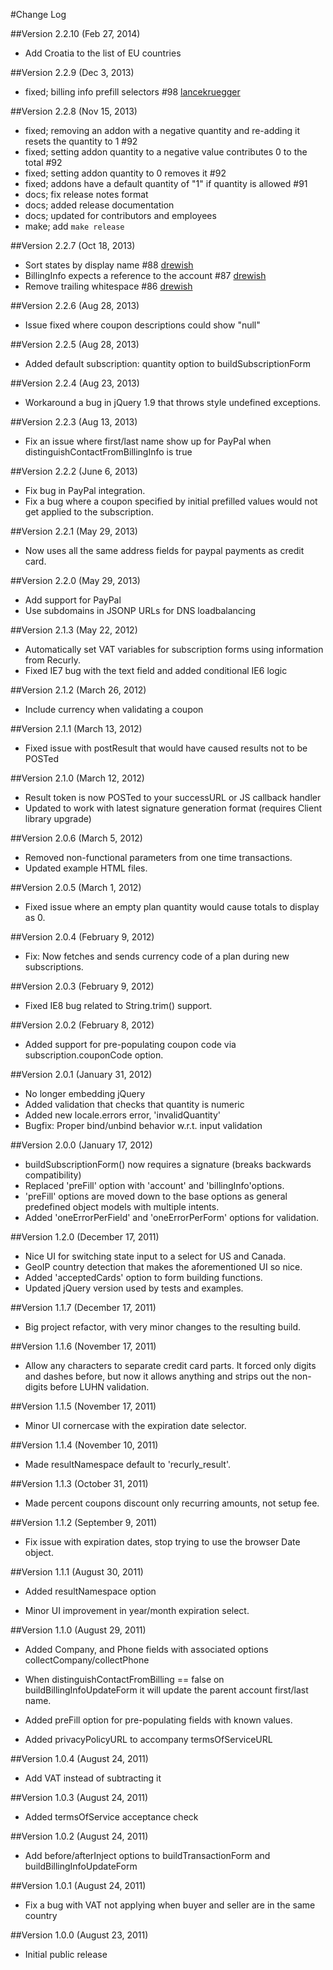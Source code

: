 #Change Log

##Version 2.2.10 (Feb 27, 2014)

- Add Croatia to the list of EU countries

##Version 2.2.9 (Dec 3, 2013)

- fixed; billing info prefill selectors #98 [lancekruegger](https://github.com/lancekruegger)

##Version 2.2.8 (Nov 15, 2013)

- fixed; removing an addon with a negative quantity and re-adding it resets the quantity to 1 #92
- fixed; setting addon quantity to a negative value contributes 0 to the total #92
- fixed; setting addon quantity to 0 removes it #92
- fixed; addons have a default quantity of "1" if quantity is allowed #91
- docs; fix release notes format
- docs; added release documentation
- docs; updated for contributors and employees
- make; add `make release`

##Version 2.2.7 (Oct 18, 2013)

- Sort states by display name #88 [drewish](https://github.com/drewish)
- BillingInfo expects a reference to the account #87 [drewish](https://github.com/drewish)
- Remove trailing whitespace #86 [drewish](https://github.com/drewish)

##Version 2.2.6 (Aug 28, 2013)
- Issue fixed where coupon descriptions could show "null"

##Version 2.2.5 (Aug 28, 2013)
- Added default subscription: quantity option to buildSubscriptionForm

##Version 2.2.4 (Aug 23, 2013)
- Workaround a bug in jQuery 1.9 that throws style undefined exceptions.

##Version 2.2.3 (Aug 13, 2013)
- Fix an issue where first/last name show up for PayPal when distinguishContactFromBillingInfo is true

##Version 2.2.2 (June 6, 2013)
- Fix bug in PayPal integration.
- Fix a bug where a coupon specified by initial prefilled values would not get applied to the subscription.

##Version 2.2.1 (May 29, 2013)
- Now uses all the same address fields for paypal payments as credit card.

##Version 2.2.0 (May 29, 2013)

- Add support for PayPal
- Use subdomains in JSONP URLs for DNS loadbalancing

##Version 2.1.3 (May 22, 2012)

- Automatically set VAT variables for subscription forms using information from Recurly.
- Fixed IE7 bug with the text field and added conditional IE6 logic

##Version 2.1.2 (March 26, 2012)

- Include currency when validating a coupon

##Version 2.1.1 (March 13, 2012)

 - Fixed issue with postResult that would have caused results not to be POSTed

##Version 2.1.0 (March 12, 2012)

 - Result token is now POSTed to your successURL or JS callback handler
 - Updated to work with latest signature generation format (requires Client library upgrade)

##Version 2.0.6 (March 5, 2012)

 - Removed non-functional parameters from one time transactions.
 - Updated example HTML files.

##Version 2.0.5 (March 1, 2012)

- Fixed issue where an empty plan quantity would cause totals to display as 0.

##Version 2.0.4 (February 9, 2012)

- Fix: Now fetches and sends currency code of a plan during new subscriptions.

##Version 2.0.3 (February 9, 2012)

- Fixed IE8 bug related to String.trim() support.

##Version 2.0.2 (February 8, 2012)

- Added support for pre-populating coupon code via subscription.couponCode option.

##Version 2.0.1 (January 31, 2012)

- No longer embedding jQuery
- Added validation that checks that quantity is numeric
- Added new locale.errors error, 'invalidQuantity'
- Bugfix: Proper bind/unbind behavior w.r.t. input validation

##Version 2.0.0 (January 17, 2012)

- buildSubscriptionForm() now requires a signature (breaks backwards compatibility)
- Replaced 'preFill' option with 'account' and 'billingInfo'options.
- 'preFill' options are moved down to the base options as general predefined object models with multiple intents.
- Added 'oneErrorPerField' and 'oneErrorPerForm' options for validation.

##Version 1.2.0 (December 17, 2011)

- Nice UI for switching state input to a select for US and Canada.
- GeoIP country detection that makes the aforementioned UI so nice.
- Added 'acceptedCards' option to form building functions.
- Updated jQuery version used by tests and examples.

##Version 1.1.7 (December 17, 2011)

- Big project refactor, with very minor changes to the resulting build.

##Version 1.1.6 (November 17, 2011)

- Allow any characters to separate credit card parts.
  It forced only digits and dashes before, but
  now it allows anything and strips out the non-digits
  before LUHN validation.

##Version 1.1.5 (November 17, 2011)

- Minor UI cornercase with the expiration date selector.

##Version 1.1.4 (November 10, 2011)

- Made resultNamespace default to 'recurly_result'.

##Version 1.1.3 (October 31, 2011)

- Made percent coupons discount only recurring amounts, not setup fee.

##Version 1.1.2 (September 9, 2011)

- Fix issue with expiration dates, stop trying to use the browser Date object.

##Version 1.1.1 (August 30, 2011)

- Added resultNamespace option

- Minor UI improvement in year/month expiration select.

##Version 1.1.0 (August 29, 2011)

- Added Company, and Phone fields
  with associated options collectCompany/collectPhone

- When distinguishContactFromBilling == false on buildBillingInfoUpdateForm
  it will update the parent account first/last name.

- Added preFill option for pre-populating fields with known values.

- Added privacyPolicyURL to accompany termsOfServiceURL

##Version 1.0.4 (August 24, 2011)

- Add VAT instead of subtracting it

##Version 1.0.3 (August 24, 2011)

- Added termsOfService acceptance check

##Version 1.0.2 (August 24, 2011)

- Add before/afterInject options to buildTransactionForm and buildBillingInfoUpdateForm

##Version 1.0.1 (August 24, 2011)

- Fix a bug with VAT not applying when buyer and seller are in the same country

##Version 1.0.0 (August 23, 2011)

- Initial public release
